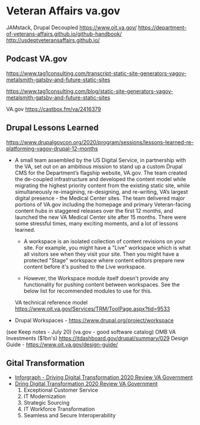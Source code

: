 

# Veteran Affairs va.gov
JAMstack, Drupal Decoupled
https://www.oit.va.gov/
https://department-of-veterans-affairs.github.io/github-handbook/
http://usdeptveteransaffairs.github.io/

## Podcast VA.gov
https://www.tag1consulting.com/transcript-static-site-generators-vagov-metalsmith-gatsby-and-future-static-sites

https://www.tag1consulting.com/blog/static-site-generators-vagov-metalsmith-gatsby-and-future-static-sites

VA.gov
https://castbox.fm/va/2416379

## Drupal Lessons Learned
https://www.drupalgovcon.org/2020/program/sessions/lessons-learned-re-platforming-vagov-drupal-12-months
- A small team assembled by the US Digital Service, in partnership with the VA, set out on an ambitious mission to stand up a custom Drupal CMS for the Department’s flagship website, VA.gov. The team created the de-coupled infrastructure and developed the content model while migrating the highest priority content from the existing static site, while simultaneously re-imagining, re-designing, and re-writing, VA’s largest digital presence - the Medical Center sites. The team delivered major portions of VA.gov including the homepage and primary Veteran-facing content hubs in staggered releases over the first 12 months, and launched the new VA Medical Center site after 15 months. There were some stressful times, many exciting moments, and a lot of lessons learned.
  - A workspace is an isolated collection of content revisions on your site. For example, you might have a "Live" workspace which is what all visitors see when they visit your site. Then you might have a protected "Stage" workspace where content editors prepare new content before it's pushed to the Live workspace.

  - However, the Workspace module itself doesn't provide any functionality for pushing content between workspaces. See the below list for recommended modules to use for this.

  VA technical reference model
https://www.oit.va.gov/Services/TRM/ToolPage.aspx?tid=9533



- Drupal Workspaces - https://www.drupal.org/project/workspace

(see Keep notes - July 20)
(va.gov - good software catalog)
OMB VA Investments ($1bn's) https://itdashboard.gov/drupal/summary/029
Design Guide - https://www.oit.va.gov/design-guide/


## Gital Transformation
- [Inforgraph - Driving Digital Transformation 2020 Review VA Government](https://1drv.ms/b/s!AkwXSmFk-_xpgocvD4nUtVRiOrB6iw?e=GiEsmg)
- [Dring Digital Transformation 2020 Review VA Government](https://1drv.ms/b/s!AkwXSmFk-_xpgocuwvs-rVi0J3N5rQ?e=YgJG38)
  1. Exceptional Customer Service
  1. IT Modernization
  1. Strategic Sourcing
  1. IT Workforce Transformation
  1. Seamless and Secure Interoperability
